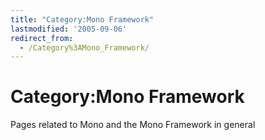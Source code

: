 ```yaml
---
title: "Category:Mono Framework"
lastmodified: '2005-09-06'
redirect_from:
  - /Category%3AMono_Framework/
---
```


Category:Mono Framework
=======================

Pages related to Mono and the Mono Framework in general


